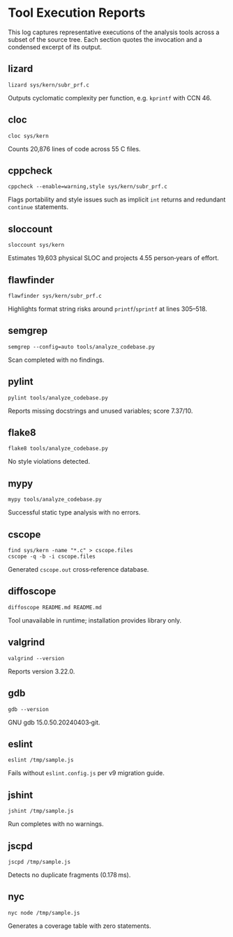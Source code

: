 # Tool Execution Reports

This log captures representative executions of the analysis tools across a subset of the source tree. Each section quotes the invocation and a condensed excerpt of its output.

## lizard
```
lizard sys/kern/subr_prf.c
```
Outputs cyclomatic complexity per function, e.g. `kprintf` with CCN 46.

## cloc
```
cloc sys/kern
```
Counts 20,876 lines of code across 55 C files.

## cppcheck
```
cppcheck --enable=warning,style sys/kern/subr_prf.c
```
Flags portability and style issues such as implicit `int` returns and redundant `continue` statements.

## sloccount
```
sloccount sys/kern
```
Estimates 19,603 physical SLOC and projects 4.55 person‑years of effort.

## flawfinder
```
flawfinder sys/kern/subr_prf.c
```
Highlights format string risks around `printf`/`sprintf` at lines 305–518.

## semgrep
```
semgrep --config=auto tools/analyze_codebase.py
```
Scan completed with no findings.

## pylint
```
pylint tools/analyze_codebase.py
```
Reports missing docstrings and unused variables; score 7.37/10.

## flake8
```
flake8 tools/analyze_codebase.py
```
No style violations detected.

## mypy
```
mypy tools/analyze_codebase.py
```
Successful static type analysis with no errors.

## cscope
```
find sys/kern -name "*.c" > cscope.files
cscope -q -b -i cscope.files
```
Generated `cscope.out` cross‑reference database.

## diffoscope
```
diffoscope README.md README.md
```
Tool unavailable in runtime; installation provides library only.

## valgrind
```
valgrind --version
```
Reports version 3.22.0.

## gdb
```
gdb --version
```
GNU gdb 15.0.50.20240403‑git.

## eslint
```
eslint /tmp/sample.js
```
Fails without `eslint.config.js` per v9 migration guide.

## jshint
```
jshint /tmp/sample.js
```
Run completes with no warnings.

## jscpd
```
jscpd /tmp/sample.js
```
Detects no duplicate fragments (0.178 ms).

## nyc
```
nyc node /tmp/sample.js
```
Generates a coverage table with zero statements.

